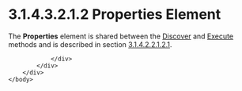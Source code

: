 <html dir="LTR" xmlns:mshelp="http://msdn.microsoft.com/mshelp" xmlns:ddue="http://ddue.schemas.microsoft.com/authoring/2003/5" xmlns:xlink="http://www.w3.org/1999/xlink" xmlns:tool="http://www.microsoft.com/tooltip">
    <head>
        <meta http-equiv="Content-Type" content="text/html; CHARSET=utf-8"></meta>
        <meta name="save" content="history"></meta>
        <title>3.1.4.3.2.1.2 Properties Element</title>
        <xml>
            <mshelp:toctitle title="3.1.4.3.2.1.2 Properties Element"></mshelp:toctitle>
            <mshelp:rltitle title="[MS-SSAS]: Properties Element"></mshelp:rltitle>
            <mshelp:keyword index="A" term="0dc1c3d0-aba1-438e-a38e-82f9a54339b2"></mshelp:keyword>
            <mshelp:attr name="DCSext.ContentType" value="open specification"></mshelp:attr>
            <mshelp:attr name="AssetID" value="0dc1c3d0-aba1-438e-a38e-82f9a54339b2"></mshelp:attr>
            <mshelp:attr name="TopicType" value="kbRef"></mshelp:attr>
            <mshelp:attr name="DCSext.Title" value="[MS-SSAS]: Properties Element" />
        </xml>
    </head>
    <body>
        <div id="header">
            <h1 class="heading">3.1.4.3.2.1.2 Properties Element</h1>
        </div>
        <div id="mainSection">
            <div id="mainBody">
                <div id="allHistory" class="saveHistory"></div>
                <div id="sectionSection0" class="section" name="collapseableSection">
                    

<p>The <b>Properties</b> element is shared between the <a href="b1bb43da-8a61-4ba3-8f27-6816f9bbe0a8.htm">Discover</a> and <a href="d4fc7522-6b6a-4716-b90b-61d39843911d.htm">Execute</a> methods and is
described in section <a href="52e0b880-e2ff-49cd-b42e-db99b39faa54.htm">3.1.4.2.2.1.2.1</a>.</p>


                </div>
            </div>
        </div>
    </body>
</html>